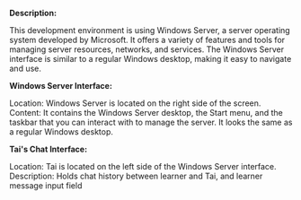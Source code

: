 **Description:**

This development environment is using Windows Server, a server operating system developed by Microsoft. It offers a variety of features and tools for managing server resources, networks, and services. The Windows Server interface is similar to a regular Windows desktop, making it easy to navigate and use.

**Windows Server Interface:**

Location: Windows Server is located on the right side of the screen.
Content: It contains the Windows Server desktop, the Start menu, and the taskbar that you can interact with to manage the server. It looks the same as a regular Windows desktop.

**Tai's Chat Interface:**

Location: Tai is located on the left side of the Windows Server interface.
Description: Holds chat history between learner and Tai, and learner message input field
